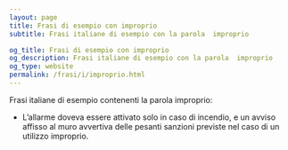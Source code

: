 ```yaml
---
layout: page
title: Frasi di esempio con improprio 
subtitle: Frasi italiane di esempio con la parola  improprio

og_title: Frasi di esempio con improprio 
og_description: Frasi italiane di esempio con la parola  improprio
og_type: website
permalink: /frasi/i/improprio.html
---
```


Frasi italiane di esempio contenenti la parola improprio:


- L’allarme doveva essere attivato solo in caso di incendio, e un avviso affisso al muro avvertiva delle pesanti sanzioni previste nel caso di un utilizzo improprio.
